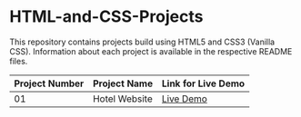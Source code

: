 # HTML-and-CSS-Projects

This repository contains projects build using HTML5 and CSS3 (Vanilla CSS). Information about each project is available in the respective README files.


Project Number | Project Name | Link for Live Demo
------------ | ------------- | -------------
01 | Hotel Website | [Live Demo](https://focused-thompson-2db155.netlify.app/index.html)

